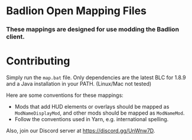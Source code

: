 # Badlion Open Mapping Files

### These mappings are designed for use modding the Badlion client.

# Contributing

Simply run the `map.bat` file. Only dependencies are the latest BLC for 1.8.9 and a Java installation in your PATH. (Linux/Mac not tested)

Here are some conventions for these mappings:
* Mods that add HUD elements or overlays should be mapped as `ModNameDisplayMod`, and other mods should be mapped as `ModNameMod`.
* Follow the conventions used in Yarn, e.g. international spelling.

Also, join our Discord server at https://discord.gg/UnWnw7D.
